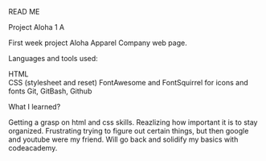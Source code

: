 READ ME

Project Aloha 1 A 

First week project Aloha Apparel Company web page.


Languages and tools used:

HTML  
CSS (stylesheet and reset)
FontAwesome and FontSquirrel for icons and fonts
Git, GitBash, Github

What  I learned?

Getting a grasp on html and css skills. Reazlizing how important it is to stay organized.
Frustrating trying to figure out certain things, but then google and youtube were my friend. 
Will go back and solidify my basics with codeacademy.
